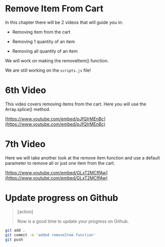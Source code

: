 # Remove Item From Cart

In this chapter there will be 2 videos that will guide you in: 

- Removing item from the cart

- Removing 1 quantity of an item

- Removing all quantity of an item

We will work on making the removeItem() function. 

We are still working on the `scripts.js` file! 

# 6th Video

This video covers removing items from the cart. Here you will use the Array.splice() method.

[https://www.youtube.com/embed/pJfQIrMEnBc](https://www.youtube.com/embed/pJfQIrMEnBc)


# 7th Video

Here we will take another look at the remove item function and use a default parameter to remove all or just one item from the cart.

[https://www.youtube.com/embed/GLxT2MCffAw](https://www.youtube.com/embed/GLxT2MCffAw)


# Update progress on Github
> [action]
>
> Now is a good time to update your progress on Github.
>
```bash
git add .
git commit -m 'added removeItem function'
git push
```
